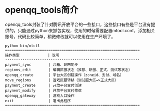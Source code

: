 openqq_tools简介
============

openqq_tools封装了针对腾讯开放平台的一些接口，这些接口有些是平台没有提供的，只能通过python来抓包实现，使用的时候需要配置mtool.conf，添加相关账号，代码比较简单，稍微修改就可以使用在生产环境了。


    python bin/mtctl
    ==============================================================
    操作类型             | 说明
    --------------------------------------------------------------
    payment_sync	    | 沙箱、现网同步
    regions_edit	    | 编辑区服状态（推荐、新服、正式、测试等状态）
    openqq_create	    | 平台大区创建操作（zoneid、支付、域名）
    move_regions	    | 游戏区服转移（测试服大区=>正式大区）
    payment_create	    | 开放平台支付创建
    payment_modify	    | 开放平台支付修改
    openqq_gateway	    | 游戏入口操作
    exit                | 退出此程序
    ==============================================================
